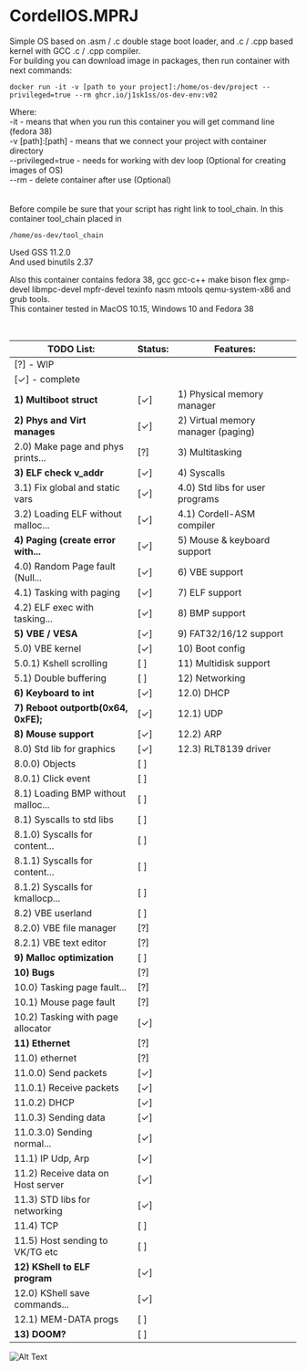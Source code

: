 # CordellOS.MPRJ
Simple OS based on .asm / .c double stage boot loader, and .c / .cpp based kernel with GCC .c / .cpp compiler. 
</br>
For building you can download image in packages, then run container with next commands:</br>

    docker run -it -v [path to your project]:/home/os-dev/project --privileged=true --rm ghcr.io/j1sk1ss/os-dev-env:v02

                    
Where:</br>
-it - means that when you run this container you will get command line (fedora 38)</br>
-v [path]:[path] - means that we connect your project with container directory</br>
--privileged=true - needs for working with dev loop (Optional for creating images of OS)</br>
--rm - delete container after use (Optional)</br>
</br></br>
Before compile be sure that your script has right link to tool_chain. In this container tool_chain placed in 

    /home/os-dev/tool_chain

Used GSS 11.2.0</br>
And used binutils 2.37</br>

Also this container contains fedora 38, gcc gcc-c++ make bison flex gmp-devel libmpc-devel mpfr-devel texinfo nasm mtools qemu-system-x86 and grub tools.</br>
This container tested in MacOS 10.15, Windows 10 and Fedora 38</br> 
    
</br>

| TODO List:                             |Status:  | Features:                                                     |
|----------------------------------------|---------|---------------------------------------------------------------|
| [?] - WIP                              |         |                                                               |
| [&check;] - complete                   |         |                                                               |
| **1) Multiboot struct**                |[&check;]|   1) Physical memory manager                                  |
| **2) Phys and Virt manages**           |[&check;]|   2) Virtual memory manager (paging)                          |
|    2.0) Make page and phys prints...   |[?]      |   3) Multitasking                                             |
| **3) ELF check v_addr**                |[&check;]|   4) Syscalls                                                 |
|    3.1) Fix global and static vars     |[&check;]|       4.0) Std libs for user programs                         |
|    3.2) Loading ELF without malloc...  |[&check;]|       4.1) Cordell-ASM compiler                               |
| **4) Paging (create error with...**    |[&check;]|   5) Mouse & keyboard support                                 |
|    4.0) Random Page fault (Null...     |[&check;]|   6) VBE support                                              |
|    4.1) Tasking with paging            |[&check;]|   7) ELF support                                              |
|    4.2) ELF exec with tasking...       |[&check;]|   8) BMP support                                              |
| **5) VBE / VESA**                      |[&check;]|   9) FAT32/16/12 support                                      |
|    5.0) VBE kernel                     |[&check;]|   10) Boot config                                             |
|        5.0.1) Kshell scrolling         |[ ]      |   11) Multidisk support                                       |
|    5.1) Double buffering               |[ ]      |   12) Networking                                              |
| **6) Keyboard to int**                 |[&check;]|       12.0) DHCP                                              |
| **7) Reboot outportb(0x64, 0xFE);**    |[&check;]|       12.1) UDP                                               |
| **8) Mouse support**                   |[&check;]|       12.2) ARP                                               |
|    8.0) Std lib for graphics           |[&check;]|       12.3) RLT8139 driver                                    |
|        8.0.0) Objects                  |[ ]      |                                                               |
|        8.0.1) Click event              |[ ]      |                                                               |
|    8.1) Loading BMP without malloc...  |[ ]      |                                                               |
|    8.1) Syscalls to std libs           |[ ]      |                                                               |
|        8.1.0) Syscalls for content...  |[ ]      |                                                               |
|        8.1.1) Syscalls for content...  |[ ]      |                                                               |
|        8.1.2) Syscalls for kmallocp... |[ ]      |                                                               |
|    8.2) VBE userland                   |[ ]      |                                                               |
|        8.2.0) VBE file manager         |[?]      |                                                               |
|        8.2.1) VBE text editor          |[?]      |                                                               |
| **9) Malloc optimization**             |[ ]      |                                                               |
| **10) Bugs**                           |[?]      |                                                               |
|    10.0) Tasking page fault...         |[?]      |                                                               |
|    10.1) Mouse page fault              |[?]      |                                                               |
|    10.2) Tasking with page allocator   |[&check;]|                                                               |
| **11) Ethernet**                       |[?]      |                                                               |
|    11.0) ethernet                      |[?]      |                                                               |
|        11.0.0) Send packets            |[&check;]|                                                               |
|        11.0.1) Receive packets         |[&check;]|                                                               |
|        11.0.2) DHCP                    |[&check;]|                                                               |
|        11.0.3) Sending data            |[&check;]|                                                               |
|            11.0.3.0) Sending normal... |[&check;]|                                                               |
|    11.1) IP Udp, Arp                   |[&check;]|                                                               |
|    11.2) Receive data on Host server   |[&check;]|                                                               |
|    11.3) STD libs for networking       |[&check;]|                                                               |
|    11.4) TCP                           |[ ]      |                                                               |
|    11.5) Host sending to VK/TG etc     |[ ]      |                                                               |
| **12) KShell to ELF program**          |[&check;]|                                                               |
|    12.0) KShell save commands...       |[&check;]|                                                               |
|    12.1) MEM-DATA progs                |[ ]      |                                                               |
| **13) DOOM?**                          |[ ]      |                                                               |



![Alt Text](https://github.com/j1sk1ss/CordellOS.MPRJ/blob/main/cover.png)
